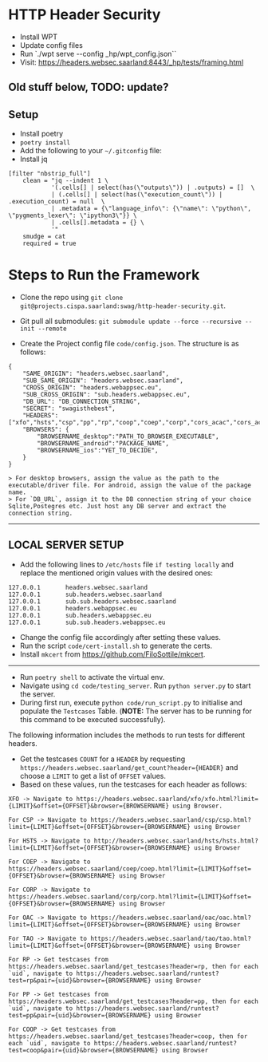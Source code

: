 # HTTP Header Security

- Install WPT
- Update config files
- Run `./wpt serve --config _hp/wpt_config.json``
- Visit: https://headers.websec.saarland:8443/_hp/tests/framing.html

Old stuff below, TODO: update?
---
## Setup
- Install poetry
- `poetry install`
- Add the following to your `~/.gitconfig` file:
- Install jq
```git
[filter "nbstrip_full"]
    clean = "jq --indent 1 \
            '(.cells[] | select(has(\"outputs\")) | .outputs) = []  \
            | (.cells[] | select(has(\"execution_count\")) | .execution_count) = null  \
            | .metadata = {\"language_info\": {\"name\": \"python\", \"pygments_lexer\": \"ipython3\"}} \
            | .cells[].metadata = {} \
            '"
    smudge = cat
    required = true    
```

# Steps to Run the Framework

- Clone the repo using `git clone git@projects.cispa.saarland:swag/http-header-security.git`.
- Git pull all submodules: `git submodule update --force --recursive --init --remote`

- Create the Project config file `code/config.json`.
The structure is as follows: 
```
{
    "SAME_ORIGIN": "headers.websec.saarland",
    "SUB_SAME_ORIGIN": "headers.websec.saarland",
    "CROSS_ORIGIN": "headers.webappsec.eu",
    "SUB_CROSS_ORIGIN": "sub.headers.webappsec.eu",
    "DB_URL": "DB_CONNECTION_STRING",
    "SECRET": "swagisthebest",
    "HEADERS": ["xfo","hsts","csp","pp","rp","coop","coep","corp","cors_acac","cors_aceh","oac","tao"],
    "BROWSERS": {
        "BROWSERNAME_desktop":"PATH_TO_BROWSER_EXECUTABLE",
        "BROWSERNAME_android":"PACKAGE_NAME",
        "BROWSERNAME_ios":"YET_TO_DECIDE",
    }
}

> For desktop browsers, assign the value as the path to the executable/driver file. For android, assign the value of the package name.
> For `DB_URL`, assign it to the DB connection string of your choice Sqlite,Postegres etc. Just host any DB server and extract the connection string.

```
----
## LOCAL SERVER SETUP
- Add the following lines to `/etc/hosts` file `if testing locally` and replace the mentioned origin values with the desired ones:

```
127.0.0.1       headers.websec.saarland
127.0.0.1       sub.headers.websec.saarland
127.0.0.1       sub.sub.headers.websec.saarland
127.0.0.1       headers.webappsec.eu
127.0.0.1       sub.headers.webappsec.eu
127.0.0.1       sub.sub.headers.webappsec.eu
```
- Change the config file accordingly after setting these values.
- Run the script `code/cert-install.sh` to generate the certs.
- Install `mkcert` from https://github.com/FiloSottile/mkcert.
----

- Run `poetry shell` to activate the virtual env.
- Navigate using `cd code/testing_server`. Run `python server.py` to start the server.
- During first run, execute `python code/run_script.py` to initialise and populate the `Testcases` Table.
(**NOTE:** The server has to be running for this command to be executed successfully).

The following information includes the methods to run tests for different headers.

- Get the testcases `COUNT` for a `HEADER` by requesting `https://headers.websec.saarland/get_count?header={HEADER}` and choose a `LIMIT` to get a list of `OFFSET` values.
- Based on these values, run the testcases for each header as follows:
```
XFO -> Navigate to https://headers.websec.saarland/xfo/xfo.html?limit={LIMIT}&offset={OFFSET}&browser={BROWSERNAME} using Browser.

For CSP -> Navigate to https://headers.websec.saarland/csp/csp.html?limit={LIMIT}&offset={OFFSET}&browser={BROWSERNAME} using Browser

For HSTS -> Navigate to http://headers.websec.saarland/hsts/hsts.html?limit={LIMIT}&offset={OFFSET}&browser={BROWSERNAME} using Browser

For COEP -> Navigate to https://headers.websec.saarland/coep/coep.html?limit={LIMIT}&offset={OFFSET}&browser={BROWSERNAME} using Browser

For CORP -> Navigate to https://headers.websec.saarland/corp/corp.html?limit={LIMIT}&offset={OFFSET}&browser={BROWSERNAME} using Browser

For OAC -> Navigate to https://headers.websec.saarland/oac/oac.html?limit={LIMIT}&offset={OFFSET}&browser={BROWSERNAME} using Browser

For TAO -> Navigate to https://headers.websec.saarland/tao/tao.html?limit={LIMIT}&offset={OFFSET}&browser={BROWSERNAME} using Browser

For RP -> Get testcases from https://headers.websec.saarland/get_testcases?header=rp, then for each `uid`, navigate to https://headers.websec.saarland/runtest?test=rp&pair={uid}&browser={BROWSERNAME} using Browser

For PP -> Get testcases from https://headers.websec.saarland/get_testcases?header=pp, then for each `uid`, navigate to https://headers.websec.saarland/runtest?test=pp&pair={uid}&browser={BROWSERNAME} using Browser

For COOP -> Get testcases from https://headers.websec.saarland/get_testcases?header=coop, then for each `uid`, navigate to https://headers.websec.saarland/runtest?test=coop&pair={uid}&browser={BROWSERNAME} using Browser

```